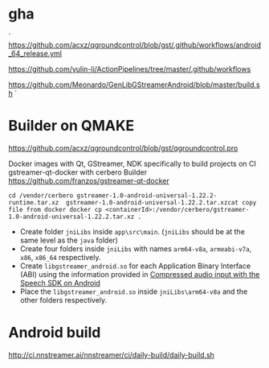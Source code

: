# gha 

`
https://github.com/acxz/qgroundcontrol/blob/gst/.github/workflows/android_64_release.yml

https://github.com/yulin-li/ActionPipelines/tree/master/.github/workflows

https://github.com/Meonardo/GenLibGStreamerAndroid/blob/master/build.sh
`

# Builder on QMAKE
https://github.com/acxz/qgroundcontrol/blob/gst/qgroundcontrol.pro

Docker images with Qt, GStreamer, NDK specifically to build projects on CI
gstreamer-qt-docker with cerbero Builder
https://github.com/franzos/gstreamer-qt-docker

`
cd /vendor/cerbero
gstreamer-1.0-android-universal-1.22.2-runtime.tar.xz 
gstreamer-1.0-android-universal-1.22.2.tar.xzcat
copy file from docker
docker cp <containerId>:/vendor/cerbero/gstreamer-1.0-android-universal-1.22.2.tar.xz .
`

* Create folder `jniLibs` inside `app\src\main`. (`jniLibs` should be at the same level as the `java` folder)
* Create four folders inside `jniLibs` with names `arm64-v8a`, `armeabi-v7a`, `x86`, `x86_64` respectively.
* Create `libgstreamer_android.so` for each Application Binary Interface (ABI) using the information provided in  [Compressed audio input with the Speech SDK on Android](https://github.com/MicrosoftDocs/azure-docs/blob/main/articles/ai-services/speech-service/includes/how-to/compressed-audio-input/gstreamer-android.md)
* Place the `libgstreamer_android.so` inside `jniLibs\arm64-v8a` and the other folders respectively. 

# Android build
http://ci.nnstreamer.ai/nnstreamer/ci/daily-build/daily-build.sh
